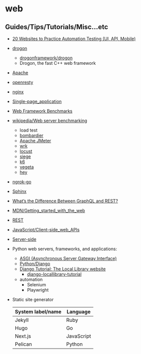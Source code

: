 # web

## Guides/Tips/Tutorials/Misc...etc

* [20 Websites to Practice Automation Testing (UI, API, Mobile)](https://ultimateqa.com/dummy-automation-websites/)
* [drogon](https://drogon.org/)
    * [drogonframework/drogon](https://github.com/drogonframework/drogon)
    * Drogon, the fast C++ web framework
* [Apache](https://httpd.apache.org/)
* [openresty](https://openresty.org/en/)
* [nginx](https://nginx.org/)
* [Single-page_application](https://en.wikipedia.org/wiki/Single-page_application)
* [Web Framework Benchmarks](https://www.techempower.com/benchmarks/#section=data-r21)
* [wikipedia/Web server benchmarking](https://en.wikipedia.org/wiki/Web_server_benchmarking)
    * load test
    * [bombardier](https://github.com/codesenberg/bombardier)
    * [Apache JMeter](https://jmeter.apache.org/)
    * [wrk](https://github.com/wg/wrk)
    * [locust](https://locust.io/)
    * [siege](https://github.com/JoeDog/siege/)
    * [k6](https://k6.io/)
    * [vegeta](https://github.com/tsenart/vegeta)
    * [hey](https://github.com/rakyll/hey)
* [ngrok-go](https://github.com/ngrok/ngrok-go)
* [Sphinx](https://www.sphinx-doc.org/en/master/)
* [What’s the Difference Between GraphQL and REST?](https://aws.amazon.com/compare/the-difference-between-graphql-and-rest/?nc1=h_ls)
* [MDN/Getting_started_with_the_web](https://developer.mozilla.org/en-US/docs/Learn/Getting_started_with_the_web)
* [REST](https://developer.mozilla.org/en-US/docs/Glossary/REST)
* [JavaScript/Client-side_web_APIs](https://developer.mozilla.org/en-US/docs/Learn/JavaScript/Client-side_web_APIs/Introduction)
* [Server-side](https://developer.mozilla.org/en-US/docs/Learn/Server-side)
* Python web servers, frameworks, and applications:
    * [ASGI (Asynchronous Server Gateway Interface)](https://asgi.readthedocs.io/en/latest/)
    * [Python/Django](https://developer.mozilla.org/en-US/docs/Learn/Server-side/Django)
    * [Django Tutorial: The Local Library website](https://developer.mozilla.org/en-US/docs/Learn/Server-side/Django/Tutorial_local_library_website)
        * [django-locallibrary-tutorial](https://github.com/mdn/django-locallibrary-tutorial)
    * automation
        * Selenium
        * Playwright
* Static site generator

    |  System label/name   | Language  |
    |  ----  | ----  |
    | Jekyll  | Ruby |
    | Hugo  | Go |
    | Next.js  | JavaScript |
    | Pelican  | Python |